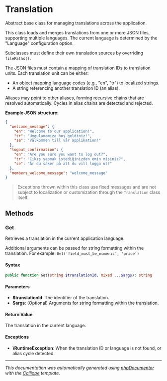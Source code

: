 # Translation

Abstract base class for managing translations across the application.

This class loads and merges translations from one or more JSON files,
supporting multiple languages. The current language is determined by
the "Language" configuration option.

Subclasses must define their own translation sources by overriding
`filePaths()`.

The JSON files must contain a mapping of translation IDs to translation
units. Each translation unit can be either:

- An object mapping language codes (e.g., "en", "tr") to localized strings.
- A string referencing another translation ID (an alias).

Aliases may point to other aliases, forming recursive chains that are
resolved automatically. Cycles in alias chains are detected and rejected.

**Example JSON structure:**
```json
{
  "welcome_message": {
    "en": "Welcome to our application!",
    "tr": "Uygulamamıza hoş geldiniz!",
    "se": "Välkommen till vår applikation!"
  },
  "logout_confirmation": {
    "en": "Are you sure you want to log out?",
    "tr": "Çıkış yapmak istediğinizden emin misiniz?",
    "se": "Är du säker på att du vill logga ut?"
  },
  "members_welcome_message": "welcome_message"
}
```

> Exceptions thrown within this class use fixed messages and are not subject
to localization or customization through the `Translation` class itself.

## Methods

### Get

Retrieves a translation in the current application language.

Additional arguments can be passed for string formatting within the
translation. For example: `Get('field_must_be_numeric', 'price')`

#### Syntax

```php
public function Get(string $translationId, mixed ...$args): string
```

#### Parameters

- **$translationId**: The identifier of the translation.
- **$args**: (Optional) Arguments for string formatting within the translation.

#### Return Value

The translation in the current language.

#### Exceptions

- **\RuntimeException**: When the translation ID or language is not found, or alias cycle detected.

---

*This documentation was automatically generated using [phpDocumentor](http://www.phpdoc.org/) with the [Calliope](https://github.com/DaphneWebFramework/Calliope) template.*
